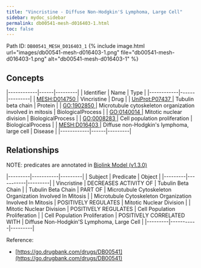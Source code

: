 ```yaml
---
title: "Vincristine - Diffuse Non-Hodgkin'S Lymphoma, Large Cell"
sidebar: mydoc_sidebar
permalink: db00541-mesh-d016403-1.html
toc: false 
---
```



Path ID: `DB00541_MESH_D016403_1`
{% include image.html url="images/db00541-mesh-d016403-1.png" file="db00541-mesh-d016403-1.png" alt="db00541-mesh-d016403-1" %}

## Concepts

|------------|------|---------|
| Identifier | Name | Type    |
|------------|------|---------|
| <a href="https://identifiers.org/MESH:D014750">MESH:D014750 </a> | Vincristine | Drug |
| <a href="https://identifiers.org/UniProt:P07437">UniProt:P07437 </a> | Tubulin beta chain | Protein |
| <a href="https://identifiers.org/GO:1902850">GO:1902850 </a> | Microtubule cytoskeleton organization involved in mitosis | BiologicalProcess |
| <a href="https://identifiers.org/GO:0140014">GO:0140014 </a> | Mitotic nuclear division | BiologicalProcess |
| <a href="https://identifiers.org/GO:0008283">GO:0008283 </a> | Cell population proliferation | BiologicalProcess |
| <a href="https://identifiers.org/MESH:D016403">MESH:D016403 </a> | Diffuse non-Hodgkin's lymphoma, large cell | Disease |
|------------|------|---------|

## Relationships


NOTE: predicates are annotated in <a href="https://github.com/biolink/biolink-model/releases/tag/v1.3.0">Biolink Model (v1.3.0)</a>

|---------|-----------|---------|
| Subject | Predicate | Object  |
|---------|-----------|---------|
| Vincristine | DECREASES ACTIVITY OF | Tubulin Beta Chain |
| Tubulin Beta Chain | PART OF | Microtubule Cytoskeleton Organization Involved In Mitosis |
| Microtubule Cytoskeleton Organization Involved In Mitosis | POSITIVELY REGULATES | Mitotic Nuclear Division |
| Mitotic Nuclear Division | POSITIVELY REGULATES | Cell Population Proliferation |
| Cell Population Proliferation | POSITIVELY CORRELATED WITH | Diffuse Non-Hodgkin'S Lymphoma, Large Cell |
|---------|-----------|---------|

Reference: 
  - [https://go.drugbank.com/drugs/DB00541](https://go.drugbank.com/drugs/DB00541)
